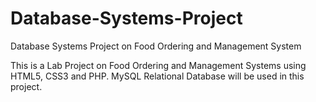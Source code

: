 # Database-Systems-Project
Database Systems Project on Food Ordering and Management System

This is a Lab Project on Food Ordering and Management Systems using HTML5, CSS3 and PHP. MySQL Relational Database will be used in this project.
